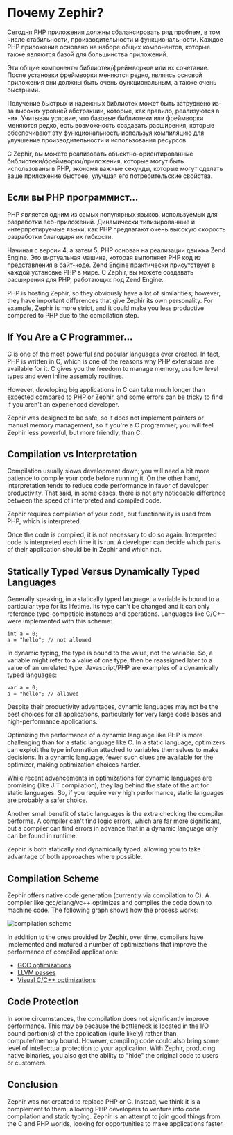 # Почему Zephir?

Сегодня PHP приложения должны сбалансировать ряд проблем, в том числе стабильности, производительности и функциональности. Каждое РНР приложение основано на наборе общих компонентов, которые также являются базой для большинства приложений.

Эти общие компоненты библиотек/фреймворков или их сочетание. После установки фреймворки меняются редко, являясь основой приложения они должны быть очень функциональным, а также очень быстрыми.

Получение быстрых и надежных библиотек может быть затруднено из-за высоких уровней абстракции, которые, как правило, реализуются в них. Учитывая условие, что базовые библиотеки или фреймворки меняются редко, есть возможность создавать расширения, которые обеспечивают эту функциональность используя компиляцию для улучшение производительности и использования ресурсов.

С Zephir, вы можете реализовать объектно-ориентированные библиотеки/фреймворки/приложения, которые могут быть использованы в PHP, экономя важные секунды, которые могут сделать ваше приложение быстрее, улучшая его потребительские свойства.

<a name='if-you-are-a-php-programmer'></a>

## Если вы PHP программист...

PHP является одним из самых популярных языков, используемых для разработки веб-приложений. Динамически типизированные и интерпретируемые языки, как PHP предлагают очень высокую скорость разработки благодаря их гибкости.

Начиная с версии 4, а затем 5, PHP основан на реализации движка Zend Engine. Это виртуальная машина, которая выполняет PHP код из представления в байт-коде. Zend Engine практически присутствует в каждой установке PHP в мире. С Zephir, вы можете создавать расширения для PHP, работающих под Zend Engine.

PHP is hosting Zephir, so they obviously have a lot of similarities; however, they have important differences that give Zephir its own personality. For example, Zephir is more strict, and it could make you less productive compared to PHP due to the compilation step.

<a name='if-you-are-a-c-programmer'></a>

## If You Are a C Programmer...

C is one of the most powerful and popular languages ever created. In fact, PHP is written in C, which is one of the reasons why PHP extensions are available for it. C gives you the freedom to manage memory, use low level types and even inline assembly routines.

However, developing big applications in C can take much longer than expected compared to PHP or Zephir, and some errors can be tricky to find if you aren't an experienced developer.

Zephir was designed to be safe, so it does not implement pointers or manual memory management, so if you're a C programmer, you will feel Zephir less powerful, but more friendly, than C.

<a name='compilation-vs-interpretation'></a>

## Compilation vs Interpretation

Compilation usually slows development down; you will need a bit more patience to compile your code before running it. On the other hand, interpretation tends to reduce code performance in favor of developer productivity. That said, in some cases, there is not any noticeable difference between the speed of interpreted and compiled code.

Zephir requires compilation of your code, but functionality is used from PHP, which is interpreted.

Once the code is compiled, it is not necessary to do so again. Interpreted code is interpreted each time it is run. A developer can decide which parts of their application should be in Zephir and which not.

<a name='statically-typed-versus-dynamically-typed-languages'></a>

## Statically Typed Versus Dynamically Typed Languages

Generally speaking, in a statically typed language, a variable is bound to a particular type for its lifetime. Its type can't be changed and it can only reference type-compatible instances and operations. Languages like C/C++ were implemented with this scheme:

    int a = 0;
    a = "hello"; // not allowed
    

In dynamic typing, the type is bound to the value, not the variable. So, a variable might refer to a value of one type, then be reassigned later to a value of an unrelated type. Javascript/PHP are examples of a dynamically typed languages:

    var a = 0;
    a = "hello"; // allowed
    

Despite their productivity advantages, dynamic languages may not be the best choices for all applications, particularly for very large code bases and high-performance applications.

Optimizing the performance of a dynamic language like PHP is more challenging than for a static language like C. In a static language, optimizers can exploit the type information attached to variables themselves to make decisions. In a dynamic language, fewer such clues are available for the optimizer, making optimization choices harder.

While recent advancements in optimizations for dynamic languages are promising (like JIT compilation), they lag behind the state of the art for static languages. So, if you require very high performance, static languages are probably a safer choice.

Another small benefit of static languages is the extra checking the compiler performs. A compiler can't find logic errors, which are far more significant, but a compiler can find errors in advance that in a dynamic language only can be found in runtime.

Zephir is both statically and dynamically typed, allowing you to take advantage of both approaches where possible.

<a name='compilation-scheme'></a>

## Compilation Scheme

Zephir offers native code generation (currently via compilation to C). A compiler like gcc/clang/vc++ optimizes and compiles the code down to machine code. The following graph shows how the process works:

![compilation scheme](/images/content/scheme.png)

In addition to the ones provided by Zephir, over time, compilers have implemented and matured a number of optimizations that improve the performance of compiled applications:

* [GCC optimizations](http://gcc.gnu.org/onlinedocs/gcc-4.1.0/gcc/Optimize-Options.html)
* [LLVM passes](http://llvm.org/docs/Passes.html)
* [Visual C/C++ optimizations](http://msdn.microsoft.com/en-us/library/k1ack8f1.aspx)

<a name='code-protection'></a>

## Code Protection

In some circumstances, the compilation does not significantly improve performance. This may be because the bottleneck is located in the I/O bound portion(s) of the application (quite likely) rather than compute/memory bound. However, compiling code could also bring some level of intellectual protection to your application. With Zephir, producing native binaries, you also get the ability to "hide" the original code to users or customers.

<a name='conclusion'></a>

## Conclusion

Zephir was not created to replace PHP or C. Instead, we think it is a complement to them, allowing PHP developers to venture into code compilation and static typing. Zephir is an attempt to join good things from the C and PHP worlds, looking for opportunities to make applications faster.
